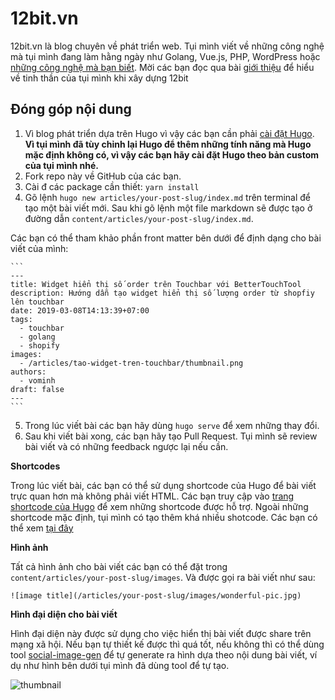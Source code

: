 # 12bit.vn

12bit.vn là blog chuyên về phát triển web. Tụi mình viết về những công nghệ mà tụi mình đang làm hằng ngày như Golang, Vue.js, PHP, WordPress hoặc [những công nghệ mà bạn biết](#đóng-góp-nội-dung). Mời các bạn đọc qua bài [giới thiệu](https://12bit.vn/pages/about.html) để hiểu về tinh thần của tụi mình khi xây dựng 12bit

## Đóng góp nội dung

1. Vì blog phát triển dựa trên Hugo vì vậy các bạn cần phải [cài đặt Hugo](https://github.com/12bitvn/hugo). **Vì tụi mình đã tùy chỉnh lại Hugo để thêm những tính năng mà Hugo mặc định không có, vì vậy các bạn hãy cài đặt Hugo theo bản custom của tụi mình nhé.**
2. Fork repo này về GitHub của các bạn.
3. Cài đ các package cần thiết: `yarn install`
4. Gõ lệnh `hugo new articles/your-post-slug/index.md` trên terminal để tạo một bài viết mới. Sau khi gõ lệnh một file markdown sẽ được tạo ở đường dẫn `content/articles/your-post-slug/index.md`.

  Các bạn có thể tham khảo phần front matter bên dưới để định dạng cho bài viết của mình:
  
    ```
    ---
    title: Widget hiển thị số order trên Touchbar với BetterTouchTool
    description: Hướng dẫn tạo widget hiển thị số lượng order từ shopfiy lên touchbar
    date: 2019-03-08T14:13:39+07:00
    tags:
      - touchbar
      - golang
      - shopify
    images:
      - /articles/tao-widget-tren-touchbar/thumbnail.png
    authors:
      - vominh
    draft: false
    ---
    ```

5. Trong lúc viết bài các bạn hãy dùng `hugo serve` để xem những thay đổi.
6. Sau khi viết bài xong, các bạn hãy tạo Pull Request. Tụi mình sẽ review bài viết và có những feedback ngược lại nếu cần.

**Shortcodes**

Trong lúc viết bài, các bạn có thể sử dụng shortcode của Hugo để bài viết trực quan hơn mà không phải viết HTML. Các bạn truy cập vào [trang shortcode của Hugo](https://gohugo.io/content-management/shortcodes/) để xem những shortcode được hỗ trợ. Ngoài những shortcode mặc định, tụi mình có tạo thêm khá nhiều shotcode. Các bạn có thể xem [tại đây](https://12bit.vn/pages/shortcodes.html)

**Hình ảnh**

Tất cả hình ảnh cho bài viết các bạn có thể đặt trong `content/articles/your-post-slug/images`. Và được gọi ra bài viết như sau:

```
![image title](/articles/your-post-slug/images/wonderful-pic.jpg)
```

**Hình đại diện cho bài viết**

Hình đại diện này được sử dụng cho việc hiển thị bài viết được share trên mạng xã hội. Nếu bạn tự thiết kế được thì quá tốt, nếu không thì có thể dùng tool [social-image-gen](https://github.com/12bitvn/social-image-gen) để tự generate ra hình dựa theo nội dung bài viết, ví dụ như hình bên dưới tụi mình đã dùng tool để tự tạo.

![thumbnail](https://user-images.githubusercontent.com/3280351/56181308-1c8d4980-6037-11e9-959b-fa59e91aaba6.png)
